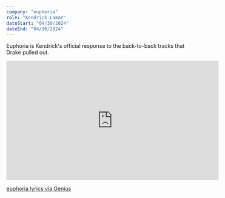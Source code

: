 ```yaml
---
company: "euphoria"
role: "Kendrick Lamar"
dateStart: "04/30/2024"
dateEnd: "04/30/2024"
---
```


Euphoria is Kendrick's official response to the back-to-back tracks that Drake pulled out.

<iframe width="560" height="315" src="https://www.youtube.com/embed/NPqDIwWMtxg?si=E4kLB4JkJ54pQ5bW" title="YouTube video player" loading="lazy" frameborder="0" allow="accelerometer; autoplay; clipboard-write; encrypted-media; gyroscope; picture-in-picture; web-share" referrerpolicy="strict-origin-when-cross-origin" allowfullscreen></iframe>

[euphoria lyrics via Genius](https://genius.com/Kendrick-lamar-euphoria-lyrics)
